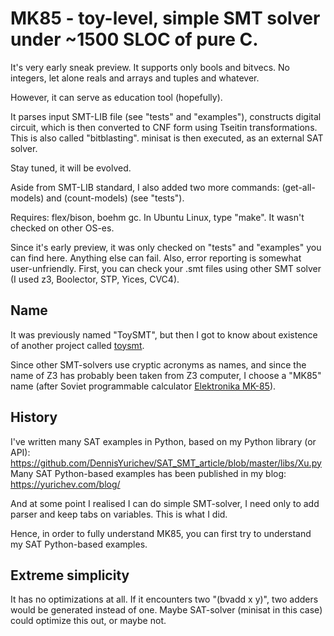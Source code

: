 # MK85 - toy-level, simple SMT solver under ~1500 SLOC of pure C.

It's very early sneak preview.
It supports only bools and bitvecs. No integers, let alone reals and arrays and tuples and whatever.

However, it can serve as education tool (hopefully).

It parses input SMT-LIB file (see "tests" and "examples"), constructs digital circuit, which is then converted to CNF form using Tseitin transformations.
This is also called "bitblasting".
minisat is then executed, as an external SAT solver.

Stay tuned, it will be evolved.

Aside from SMT-LIB standard, I also added two more commands: (get-all-models) and (count-models) (see "tests").

Requires: flex/bison, boehm gc.
In Ubuntu Linux, type "make".
It wasn't checked on other OS-es.

Since it's early preview, it was only checked on "tests" and "examples" you can find here.
Anything else can fail.
Also, error reporting is somewhat user-unfriendly.
First, you can check your .smt files using other SMT solver (I used z3, Boolector, STP, Yices, CVC4).

## Name

It was previously named "ToySMT", but then I got to know about existence of another project called [toysmt](https://github.com/msakai/toysolver).

Since other SMT-solvers use cryptic acronyms as names, and since the name of Z3 has probably been taken from Z3 computer,
I choose a "MK85" name (after Soviet programmable calculator [Elektronika MK-85](http://www.leningrad.su/museum/show_calc.php?n=224)).

## History

I've written many SAT examples in Python, based on my Python library (or API):
https://github.com/DennisYurichev/SAT_SMT_article/blob/master/libs/Xu.py
Many SAT Python-based examples has been published in my blog: https://yurichev.com/blog/

And at some point I realised I can do simple SMT-solver, I need only to add parser and keep tabs on variables.
This is what I did.

Hence, in order to fully understand MK85, you can first try to understand my SAT Python-based examples.

## Extreme simplicity

It has no optimizations at all.
If it encounters two "(bvadd x y)", two adders would be generated instead of one.
Maybe SAT-solver (minisat in this case) could optimize this out, or maybe not.

